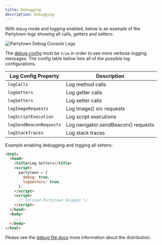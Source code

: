 ```yaml
---
title: Debugging
description: Debugging
---
```


With `debug` mode and logging enabled, below is an example of the Partytown logs showing all calls, getters and setters:

![Partytown Debug Console Logs](https://user-images.githubusercontent.com/452425/131688576-e207cb15-7ce5-4009-a358-3e3093d51957.png)

The [debug config](https://github.com/BuilderIO/partytown/wiki/Configuration) must be `true` in order to see more verbose logging messages. The config table below lists all of the possible log configurations.

| Log Config Property     | Description                         |
| ----------------------- | ----------------------------------- |
| `logCalls`              | Log method calls                    |
| `logGetters`            | Log getter calls                    |
| `logSetters`            | Log setter calls                    |
| `logImageRequests`      | Log Image() src requests            |
| `logScriptExecution`    | Log script executions               |
| `logSendBeaconRequests` | Log navigator.sendBeacon() requests |
| `logStackTraces`        | Log stack traces                    |

Example enabling debugging and logging all setters:

```html
<html>
  <head>
    <title>Log Getters</title>
    <script>
      partytown = {
        debug: true,
        logGetters: true,
      };
    </script>
    <script>
      /* Inlined Partytown Snippet */
    </script>
  </head>
  <body>
    ...
  </body>
</html>
```

Please see the [debug file docs](https://github.com/BuilderIO/partytown/wiki/Distribution#libdebug) more information about the distribution.
